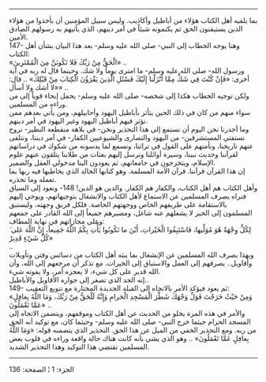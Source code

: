 ------------------------------------------------------------------------

بما يلقيه أهل الكتاب هؤلاء من أباطيل وأكاذيب. وليس سبيل المؤمنين أن
يأخذوا من هؤلاء الذين يستيقنون الحق ثم يكتمونه شيئاً في أمر دينهم، الذي
يأتيهم به رسولهم الصادق الأمين.  
147- وهنا يوجه الخطاب إلى النبي- صلى الله عليه وسلم- بعد هذا البيان بشأن
أهل الكتاب:  
«الْحَقُّ مِنْ رَبِّكَ فَلا تَكُونَنَّ مِنَ الْمُمْتَرِينَ» ..  
ورسول الله- صلى الله عليه وسلم- ما امترى يوماً ولا شك. وحينما قال له ربه
في آية أخرى: «فَإِنْ كُنْتَ فِي شَكٍّ مِمَّا أَنْزَلْنا إِلَيْكَ فَسْئَلِ الَّذِينَ يَقْرَؤُنَ الْكِتابَ مِنْ
قَبْلِكَ» .. قال: «لا أشك ولا أسأل» ..  
ولكن توجيه الخطاب هكذا إلى شخصه- صلى الله عليه وسلم- يحمل إيحاء قوياً إلى
من وراءه من المسلمين.  
سواء منهم من كان في ذلك الحين يتأثر بأباطيل اليهود وأحابيلهم، ومن يأتي
بعدهم ممن تؤثر فيهم أباطيل اليهود وغير اليهود في أمر دينهم.  
وما أجدرنا نحن اليوم أن نستمع إلى هذا التحذير ونحن- في بلاهة منقطعة
النظير- نروح نستفتي المستشرقين- من اليهود والنصارى والشيوعيين الكفار- في
أمر ديننا، ونتلقى عنهم تاريخنا، ونأمنهم على القول في تراثنا، ونسمع لما
يدسونه من شكوك في دراساتهم لقرآننا وحديث نبينا، وسيرة أوائلنا ونرسل
إليهم بعثات من طلابنا يتلقون عنهم علوم الإسلام، ويتخرجون في جامعاتهم، ثم
يعودون الينا مدخولي العقل والضمير.  
إن هذا القرآن قرآننا. قرآن الأمة المسلمة. وهو كتابها الخالد الذي يخاطبها
فيه ربها بما تعمله وما تحذره.  
وأهل الكتاب هم أهل الكتاب، والكفار هم الكفار. والدين هو الدين! 148-
ونعود إلى السياق فنراه يصرف المسلمين عن الاستماع لأهل الكتاب والانشغال
بتوجيهاتهم، ويوحي إليهم بالاستقامة على طريقهم الخاص ووجهتهم الخاصة. فلكل
فريق وجهته، وليستبق المسلمون إلى الخير لا يشغلهم عنه شاغل، ومصيرهم جميعاً
إلى الله القادر على جمعهم وعلى مجازاتهم في نهاية المطاف:  
َ لِكُلٍّ وِجْهَةٌ هُوَ مُوَلِّيها، فَاسْتَبِقُوا الْخَيْراتِ، أَيْنَ ما تَكُونُوا يَأْتِ بِكُمُ اللَّهُ
جَمِيعاً، إِنَّ اللَّهَ عَلى كُلِّ شَيْءٍ قَدِيرٌ»  
..  
وبهذا يصرف الله المسلمين عن الإنشغال بما يبثه أهل الكتاب من دسائس وفتن
وتأويلات وأقاويل.. يصرفهم إلى العمل والاستباق إلى الخيرات. مع تذكر أن
مرجعهم إلى الله، وأن الله قدير على كل شيء، لا يعجزه أمر، ولا يفوته
شيء.  
إنه الجد الذي تصغر إلى جواره الأقاويل والأباطيل..  
149- ثم يعود فيؤكد الأمر بالاتجاه إلى القبلة الجديدة المختارة مع تنويع
التعقيب:  
«وَمِنْ حَيْثُ خَرَجْتَ فَوَلِّ وَجْهَكَ شَطْرَ الْمَسْجِدِ الْحَرامِ وَإِنَّهُ لَلْحَقُّ مِنْ رَبِّكَ، وَمَا اللَّهُ
بِغافِلٍ عَمَّا تَعْمَلُونَ» ..  
والأمر في هذه المرة يخلو من الحديث عن أهل الكتاب وموقفهم، ويتضمن الاتجاه
إلى المسجد الحرام حيثما خرج النبي- صلى الله عليه وسلم- وحيثما كان، مع
توكيد أنه الحق من ربه. ومع التحذير الخفي من الميل عن هذا الحق. التحذير
الذي يتضمنه قوله: «وَمَا اللَّهُ بِغافِلٍ عَمَّا تَعْمَلُونَ» .. وهو الذي يشي بأنه كانت
هناك حالة واقعة وراءه في قلوب بعض المسلمين تقتضي هذا التوكيد وهذا
التحذير الشديد.

------------------------------------------------------------------------

الجزء: 1 ¦ الصفحة: 136
